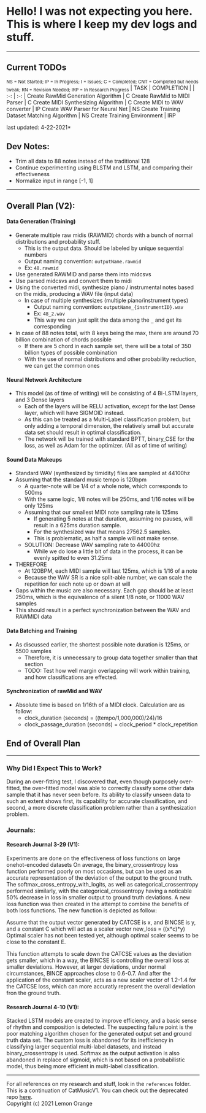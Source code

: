 # Hello! I was not expecting you here. This is where I keep my dev logs and stuff.
---

## **Current TODOs**
<sub>NS = Not Started; IP = In Progress; I = Issues; C = Completed; CNT = Completed but needs tweak; RN = Revision Needed; IRP = In Research Progress</sub>
| TASK | COMPLETION |
| :-: | :-: |
Create RawMid Generation Algorithm | C
Create RawMid to MIDI Parser | C
Create MIDI Synthesizing Algorithm | C
Create MIDI to WAV converter | IP
Create WAV Parser for Neural Net | NS
Create Training Dataset Matching Algorithm | NS
Create Training Environment | IRP

last updated: 4-22-2021*

## Dev Notes:
* Trim all data to 88 notes instead of the traditional 128
* Continue experimenting using BLSTM and LSTM, and comparing their effectiveness
* Normalize input in range [-1, 1]

---
## Overall Plan (V2):
#### Data Generation (Training)
* Generate multiple raw midis (RAWMID) chords with a bunch of normal distributions and probability stuff.
    * This is the output data. Should be labeled by unique sequential numbers
    * Output naming convention: `outputName.rawmid`
    * Ex: `48.rawmid`
* Use generated RAWMID and parse them into midcsvs
* Use parsed midcsvs and convert them to midi
* Using the converted midi, synthesize piano / instrumental notes based on the midis, producing a WAV file (input data)
    * In case of multiple synthesizes (multiple piano/instrument types)
        * Output naming convention: `outputName_{instrumentID}.wav`
        * Ex: `48_2.wav`
        * This way we can just split the data among the `_` and get its corresponding
* In case of 88 notes total, with 8 keys being the max, there are around 70 billion combination of chords possible
    * If there are 5 chord in each sample set, there will be a total of 350 billion types of possible combination
    * With the use of normal distributions and other probability reduction, we can get the common ones
#### Neural Network Architecture
* This model (as of time of writing) will be consisting of 4 Bi-LSTM layers, and 3 Dense layers
    * Each of the layers will be RELU activation, except for the last Dense layer, which will have SIGMOID instead.
    * As this can be treated as a Multi-Label classification problem, but only adding a temporal dimension, the relatively small but accurate data set should result in optimal classification.
    * The network will be trained with standard BPTT, binary_CSE for the loss, as well as Adam for the optimizer. (All as of time of writing)

#### Sound Data Makeups
* Standard WAV (synthesized by timidity) files are sampled at 44100hz
* Assuming that the standard music tempo is 120bpm
    * A quarter-note will be 1/4 of a whole note, which corresponds to 500ms
    * With the same logic, 1/8 notes will be 250ms, and 1/16 notes will be only 125ms
    * Assuming that our smallest MIDI note sampling rate is 125ms
        * If generating 5 notes at that duration, assuming no pauses, will result in a 625ms duration sample.
        * For the synthesized wav that means 27562.5 samples.
        * This is problematic, as half a sample will not make sense.
    * SOLUTION: Decrease WAV sampling rate to 44000hz
        * While we do lose a little bit of data in the process, it can be evenly spitted to even 31.25ms
* THEREFORE
    * At 120BPM, each MIDI sample will last 125ms, which is 1/16 of a note
    * Because the WAV SR is a nice split-able number, we can scale the repetition for each note up or down at will
* Gaps within the music are also necessary. Each gap should be at least 250ms, which is the equivalence of a silent 1/8 note, or 11000 WAV samples
* This should result in a perfect synchronization between the WAV and RAWMIDI data

#### Data Batching and Training
* As discussed earlier, the shortest possible note duration is 125ms, or 5500 samples
    * Therefore, it is unnecessary to group data together smaller than that section
    * TODO: Test how well margin overlapping will work within training, and how classifications are effected.

#### Synchronization of rawMid and WAV
* Absolute time is based on 1/16th of a MIDI clock. Calculation are as follow:
    * clock_duration (seconds) = ((tempo/1,000,000)/24)/16
    * clock_passage_duration (seconds) = clock_period * clock_repetition

## End of Overall Plan
---
### Why Did I Expect This to Work?
During an over-fitting test, I discovered that, even though purposely over-fitted, the over-fitted model was able to correctly classify some other data sample that it has never seen before. Its ability to classify unseen data to such an extent shows first, its capability for accurate classification, and second, a more discrete classification problem rather than a synthesization problem.

### Journals:
#### Research Journal 3-29 (V1):
Experiments are done on the effectiveness of loss functions on large onehot-encoded datasets
On average, the binary_crossentropy loss function performed poorly on most occasions, but can be used as an accurate representation of the deviation of the output to the ground truth. The softmax_cross_entropy_with_logits, as well as categorical_crossentropy performed similarly, with the categorical_crossentropy having a noticable 50% decrease in loss in smaller output to ground truth deviations. A new loss function was then created in the attempt to combine the benefits of both loss functions. The new function is depicted as follow:

Assume that the output vector generated by CATCSE is x, and BINCSE is y, and a constant C which will act as a scaler vector
new_loss = ((x*c)*y)
Optimal scaler has not been tested yet, although optimal scaler seems to be close to the constant E.

This function attempts to scale down the CATCSE values as the deviation gets smaller, which in a way, the BINCSE is controlling the overall loss at smaller deviations. However, at larger deviations, under normal circumstances, BINCE approaches close to 0.6-0.7. And after the application of the constant scaler, acts as a new scaler vector of 1.2-1.4 for the CATCSE loss, which can more accuratly represent the overall deviation fron the ground truth.

#### Research Journal 4-10 (V1):
Stacked LSTM models are created to improve efficiency, and a basic sense of rhythm and composition is detected. The suspecting failure point is the poor matching algorithm chosen for the generated output set and ground truth data set. The custom loss is abandoned for its inefficiency in classifying larger sequential multi-label datasets, and instead binary_crossentropy is used. Softmax as the output activation is also abandoned in replace of sigmoid, which is not based on a probabilistic model, thus being more efficient in multi-label classification.

---
For all references on my research and stuff, look in the `references` folder.\
This is a continuation of CatMusicV1. You can check out the deprecated repo [here](https://github.com/LemonOrangeWasTaken/CatMusic).\
Copyright (c) 2021 Lemon Orange
